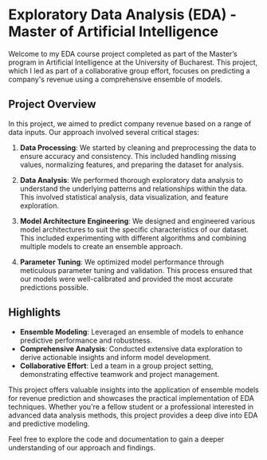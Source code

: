 # Exploratory Data Analysis (EDA) - Master of Artificial Intelligence

Welcome to my EDA course project completed as part of the Master’s program in Artificial Intelligence at the University of Bucharest. This project, which I led as part of a collaborative group effort, focuses on predicting a company's revenue using a comprehensive ensemble of models.

## Project Overview

In this project, we aimed to predict company revenue based on a range of data inputs. Our approach involved several critical stages:

1. **Data Processing**: We started by cleaning and preprocessing the data to ensure accuracy and consistency. This included handling missing values, normalizing features, and preparing the dataset for analysis.

2. **Data Analysis**: We performed thorough exploratory data analysis to understand the underlying patterns and relationships within the data. This involved statistical analysis, data visualization, and feature exploration.

3. **Model Architecture Engineering**: We designed and engineered various model architectures to suit the specific characteristics of our dataset. This included experimenting with different algorithms and combining multiple models to create an ensemble approach.

4. **Parameter Tuning**: We optimized model performance through meticulous parameter tuning and validation. This process ensured that our models were well-calibrated and provided the most accurate predictions possible.

## Highlights

- **Ensemble Modeling**: Leveraged an ensemble of models to enhance predictive performance and robustness.
- **Comprehensive Analysis**: Conducted extensive data exploration to derive actionable insights and inform model development.
- **Collaborative Effort**: Led a team in a group project setting, demonstrating effective teamwork and project management.

This project offers valuable insights into the application of ensemble models for revenue prediction and showcases the practical implementation of EDA techniques. Whether you're a fellow student or a professional interested in advanced data analysis methods, this project provides a deep dive into EDA and predictive modeling.

Feel free to explore the code and documentation to gain a deeper understanding of our approach and findings.
